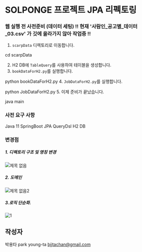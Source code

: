 # SOLPONGE 프로젝트 JPA 리펙토링

### 웹 실행 전 사전준비 (데이터 세팅) !! 현재 '사람인_공고별_데이터_03.csv' 가 깃에 올라가지 않아 작업중 !!
1. `scarpData` 디렉토리로 이동합니다.

cd scarpData

2. H2 DB에 `TableQuery`를 사용하여 테이블을 생성합니다.
3. `bookDataForH2.py`를 실행합니다.

python bookDataForH2.py
4. `JobDataForH2.py`를 실행합니다.

python JobDataForH2.py
5. 이제 준비가 끝났습니다.

java main
### 사전 요구 사항
Java 11
SpringBoot
JPA
QueryDsl
H2 DB
### 변경점
##### 1. 디렉토리 구조 및 명칭 변경
![제목 없음](https://user-images.githubusercontent.com/91367204/231708363-cea85c7b-f97d-440d-89bc-705868a334bb.png)
##### 2. 도메인
![제목 없음2](https://user-images.githubusercontent.com/91367204/231709970-4c1b6b95-ef58-431d-a074-37a133ee6f7b.png)
##### 3.로직 단순화.
![1](https://user-images.githubusercontent.com/91367204/231712186-10ea61e7-d266-46ed-9e5d-8d61d33e7aee.PNG)
## 작성자
박용타
park young-ta
bjjtachan@gmail.com
